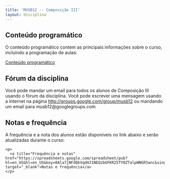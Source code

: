 ```yaml
---
title: 'MUSB12 -- Composição III'
layout: disciplina
---
```


## Conteúdo programático

<div>
  <p>
    O conteúdo programático contem as principais informações sobre o curso, incluindo a programação de aulas:
  </p>
  
  <p>
    <a title="Conteúdo programático" href="https://docs.google.com/document/pub?id=1j3DpTefcus9aY7IE8u0_InsPS1RnvT2Wz_qa1eSWXbI" target="_blank">Conteúdo programático</a>
  </p>
  
  <h2 id="Fórum_da_disciplina" >
    Fórum da disciplina
  </h2>
  
  <p>
    Você pode mandar um email para todos os alunos de Composição III usando o fórum da disciplina. Você pode escrever uma mensagem usando a internet na página <a title="Lista de Composição III" href="http://groups.google.com/group/musb12" rel="nofollow" target="_blank">http://groups.google.com/group/musb12</a> ou mandando um email para musb12@googlegroups.com
  </p>
  
  <h2 id="Notas_e_frequência" >
    Notas e frequência
  </h2>
  
  <div>
    <p>
      A frequência e a nota dos alunos estão disponíveis no link abaixo e serão atualizadas durante o curso:
    </p>
    
    <p>
      <a title="Frequência e notas" href="https://spreadsheets.google.com/spreadsheet/pub?hl=en_US&hl=en_US&key=0Ala7jNFdQkVqdHJ1NEQzbUFKR25TY0ZTalpWNGR3anc&single=true&gid=8&range=d1%3Aam18&output=html" target="_blank">Notas e frequência</a>
    </p>
  </div>
</div>